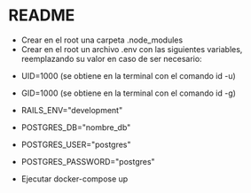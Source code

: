 # README

* Crear en el root una carpeta .node_modules
* Crear en el root un archivo .env con las siguientes variables, reemplazando su valor en caso de ser necesario:


- UID=1000 (se obtiene en la terminal con el comando id -u)
- GID=1000 (se obtiene en la terminal con el comando id -g)
- RAILS_ENV="development"

- POSTGRES_DB="nombre_db"
- POSTGRES_USER="postgres"
- POSTGRES_PASSWORD="postgres"


* Ejecutar docker-compose up


<!-- This README would normally document whatever steps are necessary to get the
application up and running.

Things you may want to cover:

* Ruby version

* System dependencies

* Configuration

* Database creation

* Database initialization

* How to run the test suite

* Services (job queues, cache servers, search engines, etc.)

* Deployment instructions

* ... -->
